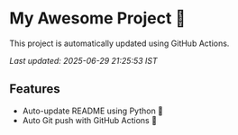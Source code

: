 # My Awesome Project 🚀

This project is automatically updated using GitHub Actions.

_Last updated: 2025-06-29 21:25:53 IST_

## Features
- Auto-update README using Python 🐍
- Auto Git push with GitHub Actions 🤖

